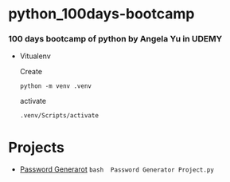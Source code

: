 # python_100days-bootcamp
### 100 days bootcamp of python by Angela Yu in UDEMY

- Vitualenv

    Create

    `python -m venv .venv`

    activate
    
    `.venv/Scripts/activate`

# Projects

- [Password Generarot](https://github.com/piidus/python_100days-bootcamp/blob/main/Password%20Generator%20Project.py)
    `bash 
    Password Generator Project.py`



